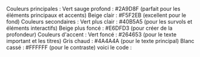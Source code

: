 Couleurs principales :
Vert sauge profond : #2A9D8F (parfait pour les éléments principaux et accents)
Beige clair : #F5F2EB (excellent pour le fond)
Couleurs secondaires :
Vert plus clair : #40B5A5 (pour les survols et éléments interactifs)
Beige plus foncé : #E6DFD3 (pour créer de la profondeur)
Couleurs d'accent :
Vert foncé : #264653 (pour le texte important et les titres)
Gris chaud : #4A4A4A (pour le texte principal)
Blanc cassé : #FFFFFF (pour le contraste) voici le code :